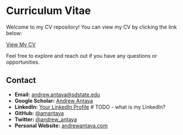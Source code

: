 # Curriculum Vitae

Welcome to my CV repository! You can view my CV by clicking the link below:

[View My CV](./Andrew-Antaya-CV-April-2025.pdf)

Feel free to explore and reach out if you have any questions or opportunities.

## Contact

- **Email:** [andrew.antaya@sdstate.edu](mailto:your-email@example.com)
- **Google Scholar:** [Andrew Antaya](https://scholar.google.com/citations?hl=en&user=mO05f8IAAAAJ)
- **LinkedIn:** [Your LinkedIn Profile](https://www.linkedin.com/in/your-profile) # TODO - what is my LinkedIn?
- **GitHub:** [@amantaya](https://github.com/amantaya)
- **Twitter:** [@andrew_antaya](https://x.com/andrew_antaya)
- **Personal Website:** [andrewantaya.com](https://andrewantaya.com)
